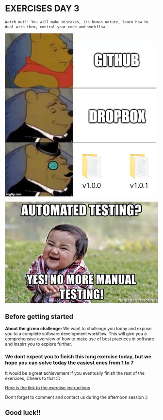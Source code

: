 # EXERCISES DAY 3
```{warning}
Watch out!! You will make mistakes, its human nature, learn how to deal with them, control your code and workflow. 
```
![](../../images/git.jpg)

![](../../images/automated-testing.jpg)

## Before getting started
**About the gizmo challenge:**
We want to challenge you today and expose you to a complete software development workflow. This will give you a comprehensive overview of how to make use of best practices in software and inspirr you to explore further.

### We dont expect you to finish this long exercise today, but we hope you can solve today the easiest ones from 1 to 7
It would be a great achievement if you eventually finish the rest of the exercises, 
Cheers to that :D

[Here is the link to the exercise instructions](https://github.com/wmvanvliet/gizmo)

Don't forget to comment and contact us during the afternoon session :)

## Good luck!! 